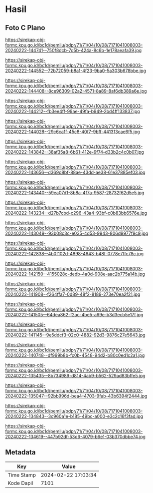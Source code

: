 # Hasil

## Foto C Plano

https://sirekap-obj-formc.kpu.go.id/bc1d/pemilu/pdpr/71/71/04/10/08/7171041008003-20240222-144741--750f8dcb-7d5b-424a-8c6b-1e178aeafa39.jpg

https://sirekap-obj-formc.kpu.go.id/bc1d/pemilu/pdpr/71/71/04/10/08/7171041008003-20240222-144552--72b72059-b8a1-4f23-9ba0-5a303b678bbe.jpg

https://sirekap-obj-formc.kpu.go.id/bc1d/pemilu/pdpr/71/71/04/10/08/7171041008003-20240222-144408--8ce96309-02a2-4571-8a89-8af6db389a6e.jpg

https://sirekap-obj-formc.kpu.go.id/bc1d/pemilu/pdpr/71/71/04/10/08/7171041008003-20240222-144212--fb3ee4ff-99ae-49fa-b949-2bd4ff133837.jpg

https://sirekap-obj-formc.kpu.go.id/bc1d/pemilu/pdpr/71/71/04/10/08/7171041008003-20240222-144028--29c6ca1f-45c8-40f7-9bff-441313cae6f5.jpg

https://sirekap-obj-formc.kpu.go.id/bc1d/pemilu/pdpr/71/71/04/10/08/7171041008003-20240222-143842--38af35a8-6b61-412e-9f74-d33b2c4c0b07.jpg

https://sirekap-obj-formc.kpu.go.id/bc1d/pemilu/pdpr/71/71/04/10/08/7171041008003-20240222-143656--d369d8bf-88ae-43dd-ae38-61e37885ef03.jpg

https://sirekap-obj-formc.kpu.go.id/bc1d/pemilu/pdpr/71/71/04/10/08/7171041008003-20240222-143440--59ea07d1-8b8a-4f7a-9587-28732f62d5e5.jpg

https://sirekap-obj-formc.kpu.go.id/bc1d/pemilu/pdpr/71/71/04/10/08/7171041008003-20240222-143234--d27b7cbd-c296-43a4-93bf-c0b83bb6576e.jpg

https://sirekap-obj-formc.kpu.go.id/bc1d/pemilu/pdpr/71/71/04/10/08/7171041008003-20240222-143049--93b08c3c-e035-4d53-9943-806d9977f9c9.jpg

https://sirekap-obj-formc.kpu.go.id/bc1d/pemilu/pdpr/71/71/04/10/08/7171041008003-20240222-142838--4b0f102d-4898-4643-b48f-0778e7ffc78c.jpg

https://sirekap-obj-formc.kpu.go.id/bc1d/pemilu/pdpr/71/71/04/10/08/7171041008003-20240222-142150--4155028c-dedb-4a0d-908e-aac2b775a14b.jpg

https://sirekap-obj-formc.kpu.go.id/bc1d/pemilu/pdpr/71/71/04/10/08/7171041008003-20240222-141908--f264ffa7-0d89-48f2-8189-273e70ea2f21.jpg

https://sirekap-obj-formc.kpu.go.id/bc1d/pemilu/pdpr/71/71/04/10/08/7171041008003-20240222-141505--64dea862-f2ac-4be5-a69e-b3d3ecb5e17f.jpg

https://sirekap-obj-formc.kpu.go.id/bc1d/pemilu/pdpr/71/71/04/10/08/7171041008003-20240222-141145--9e5ddcf3-02c0-4882-92d3-9876c27e5643.jpg

https://sirekap-obj-formc.kpu.go.id/bc1d/pemilu/pdpr/71/71/04/10/08/7171041008003-20240222-140748--df999b8b-fc0b-4548-94d2-b80c0ed1c2a1.jpg

https://sirekap-obj-formc.kpu.go.id/bc1d/pemilu/pdpr/71/71/04/10/08/7171041008003-20240222-135435--8b734989-d814-4ab9-b562-529ad83bffe5.jpg

https://sirekap-obj-formc.kpu.go.id/bc1d/pemilu/pdpr/71/71/04/10/08/7171041008003-20240222-135047--92bb996d-bea4-4703-9fab-43b6394f2444.jpg

https://sirekap-obj-formc.kpu.go.id/bc1d/pemilu/pdpr/71/71/04/10/08/7171041008003-20240222-134843--3c960a1e-b185-49bc-a000-e3c2c16f3fad.jpg

https://sirekap-obj-formc.kpu.go.id/bc1d/pemilu/pdpr/71/71/04/10/08/7171041008003-20240222-134619--447b92df-53d6-4079-b6e1-03b370dbbe74.jpg


## Metadata

| Key        | Value               |
| ---------- | ------------------- |
| Time Stamp | 2024-02-22 17:03:34 |
| Kode Dapil | 7101                |



